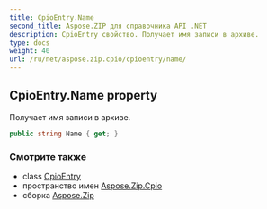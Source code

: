 ```yaml
---
title: CpioEntry.Name
second_title: Aspose.ZIP для справочника API .NET
description: CpioEntry свойство. Получает имя записи в архиве.
type: docs
weight: 40
url: /ru/net/aspose.zip.cpio/cpioentry/name/
---
```

## CpioEntry.Name property

Получает имя записи в архиве.

```csharp
public string Name { get; }
```

### Смотрите также

* class [CpioEntry](../)
* пространство имен [Aspose.Zip.Cpio](../../cpioentry/)
* сборка [Aspose.Zip](../../../)


